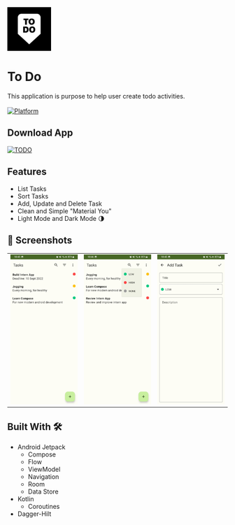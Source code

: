 <img src="media/logo.png" alt="todo logo" width="100"/>

# **To Do**

This application is purpose to help user create todo activities.<br><br>
[![Platform](https://img.shields.io/badge/platform-Android-green.svg)](http://developer.android.com/index.html) 


## Download App

[![TODO](https://img.shields.io/badge/TODO-APK-red.svg?style=for-the-badge&logo=android)](https://github.com/gonexwind/todo/releases/download/v1.0.0/todo-v1.0.0.apk)

## Features
- List Tasks
- Sort Tasks
- Add, Update and Delete Task
- Clean and Simple "Material You"
- Light Mode and Dark Mode 🌗

## 📸 Screenshots
||||
|:----------------------------------------:|:-----------------------------------------:|:-----------------------------------------: |
| ![](media/home.jpg) | ![](media/sort.jpg) | ![](media/add.jpg) |

## Built With 🛠
- Android Jetpack
    - Compose
    - Flow
    - ViewModel
    - Navigation
    - Room
    - Data Store
- Kotlin
    - Coroutines
- Dagger-Hilt
